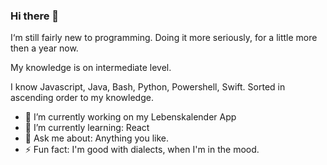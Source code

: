 ### Hi there 👋

I‘m still fairly new to programming. Doing it more seriously, for a little more then a year now.

My knowledge is on intermediate level.

I know Javascript, Java, Bash, Python, Powershell, Swift. Sorted in ascending order to my knowledge.

- 🔭 I’m currently working on my Lebenskalender App
- 🌱 I’m currently learning: React
- 💬 Ask me about: Anything you like.
- ⚡ Fun fact: I'm good with dialects, when I'm in the mood.
